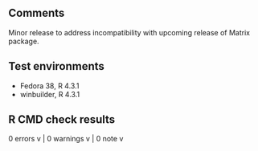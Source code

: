 ## Comments

Minor release to address incompatibility with upcoming release of Matrix package.

## Test environments
* Fedora 38, R 4.3.1
* winbuilder, R 4.3.1

## R CMD check results

0 errors v | 0 warnings v | 0 note v
